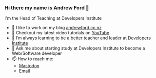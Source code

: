 ### Hi there my name is Andrew Ford 👋

I'm the Head of Teaching at Developers Institute

- 🔭 I like to work on my blog [andrewford.co.nz](https://andrewford.co.nz)
- 🎥 Checkout my latest video tutorials on [YouTube](https://www.youtube.com/@CodeWithAndrewFord)
- 🌱 I’m always learning to be a better teacher and leader at [Developers Institute](https://www.developers.ac.nz)
- 💬 Ask me about starting study at Developers Institute to become a Web/Software developer
- 📫 How to reach me: 
    - <a href="https://mastodon.nz/@andrewford" rel="me">Mastodon</a> 
    - <a href="mailto:me@andrewford.co.nz">Email</a>


